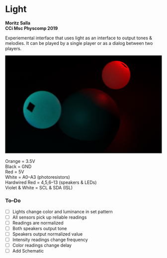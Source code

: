 # Light

__Moritz Salla  
CCi Msc Physcomp 2019__

Experiemental interface that uses light as an interface to output tones & melodies. It can be played by a single player or as a dialog between two players.

![Image](https://github.com/moritzsalla/cci-physcomp-final/blob/master/renderings/render-3.jpg)

Orange = 3.5V  
Black = GND  
Red = 5V  
White = A0–A3 (photoresistors)  
Hardwired Red = 4,5,6–13 (speakers & LEDs)  
Violet & White = SCL & SDA (ISL)

### To–Do

- [ ] Lights change color and luminance in set pattern
- [ ] All sensors pick up reliable readings
- [ ] Readings are normalized
- [ ] Both speakers output tone
- [ ] Speakers output normalized value
- [ ] Intensity readings change frequency
- [ ] Color readings change delay
- [ ] Add Schematic
